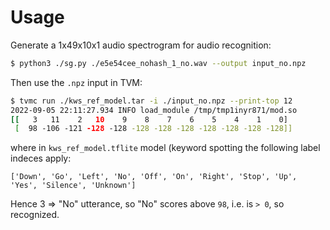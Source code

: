 Usage
=====

Generate a 1x49x10x1 audio spectrogram for audio recognition:

```sh
$ python3 ./sg.py ./e5e54cee_nohash_1_no.wav --output input_no.npz
```

Then use the `.npz` input in TVM:

```sh
$ tvmc run ./kws_ref_model.tar -i ./input_no.npz --print-top 12
2022-09-05 22:11:27.934 INFO load_module /tmp/tmp1inyr871/mod.so
[[   3   11    2   10    9    8    7    6    5    4    1    0]
 [  98 -106 -121 -128 -128 -128 -128 -128 -128 -128 -128 -128]]
```

where in `kws_ref_model.tflite` model (keyword spotting the following label indeces apply:

`['Down', 'Go', 'Left', 'No', 'Off', 'On', 'Right', 'Stop', 'Up', 'Yes', 'Silence', 'Unknown']`

Hence 3 => "No" utterance, so "No" scores above `98`, i.e. is `> 0`, so recognized.
